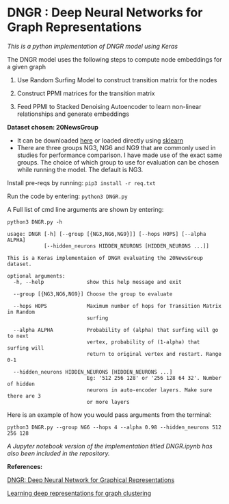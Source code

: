 # DNGR : Deep Neural Networks for Graph Representations


*This is a python implementation of DNGR model using Keras*


The DNGR model uses the following steps to compute node embeddings for a given graph


1. Use Random Surfing Model to construct transition matrix for the nodes

2. Construct PPMI matrices for the transition matrix

3. Feed PPMI to Stacked Denoising Autoencoder to learn non-linear relationships and generate embeddings

**Dataset chosen: 20NewsGroup**

- It can be downloaded [here](https://archive.ics.uci.edu/ml/datasets/Twenty+Newsgroups) or loaded directly using [sklearn](http://scikit-learn.org/stable/datasets/twenty_newsgroups.html)
- There are three groups NG3, NG6 and NG9 that are commonly used in studies for performance comparison. I have made use of the exact same groups. The choice of which group to use for evaluation can be chosen while running the model. The default is NG3.


Install pre-reqs by running: 
`pip3 install -r req.txt`


Run the code by entering: 
`python3 DNGR.py`


A Full list of cmd line arguments are shown by entering: 
```
python3 DNGR.py -h
```

```
usage: DNGR [-h] [--group [{NG3,NG6,NG9}]] [--hops HOPS] [--alpha ALPHA]
            [--hidden_neurons HIDDEN_NEURONS [HIDDEN_NEURONS ...]]

This is a Keras implementaion of DNGR evaluating the 20NewsGroup dataset.

optional arguments:
  -h, --help              show this help message and exit
  
  --group [{NG3,NG6,NG9}] Choose the group to evaluate
  
  --hops HOPS             Maximum number of hops for Transition Matrix in Random
                          surfing

  --alpha ALPHA           Probability of (alpha) that surfing will go to next
                          vertex, probability of (1-alpha) that surfing will
                          return to original vertex and restart. Range 0-1
  
  --hidden_neurons HIDDEN_NEURONS [HIDDEN_NEURONS ...]
                          Eg: '512 256 128' or '256 128 64 32'. Number of hidden
                          neurons in auto-encoder layers. Make sure there are 3
                          or more layers

```

Here is an example of how you would pass arguments from the terminal:
```
python3 DNGR.py --group NG6 --hops 4 --alpha 0.98 --hidden_neurons 512 256 128 
```

*A Jupyter notebook version of the implementation titled DNGR.ipynb has also been included in the repository.*


**References:**

[DNGR: Deep Neural Network for Graphical Representations](https://pdfs.semanticscholar.org/1a37/f07606d60df365d74752857e8ce909f700b3.pdf)

[Learning deep representations for graph clustering](https://www.aaai.org/ocs/index.php/AAAI/AAAI14/paper/view/8527/8571)
